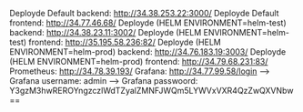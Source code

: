 Deployde Default backend: http://34.38.253.22:3000/
Deployde Default frontend: http://34.77.46.68/
Deployde (HELM ENVIRONMENT=helm-test) backend: http://34.38.23.11:3002/
Deployde (HELM ENVIRONMENT=helm-test) frontend: http://35.195.58.236:82/
Deployde (HELM ENVIRONMENT=helm-prod) backend: http://34.76.183.19:3003/
Deployde (HELM ENVIRONMENT=helm-prod) frontend: http://34.79.68.231:83/
Prometheus: http://34.78.39.193/
Grafana: http://34.77.99.58/login
--> Grafana username: admin
--> Grafana passwoord: Y3gzM3hwREROYngzczlWdTZyalZMNFJWQm5LYWVxVXR4QzZwQXVNbw==

